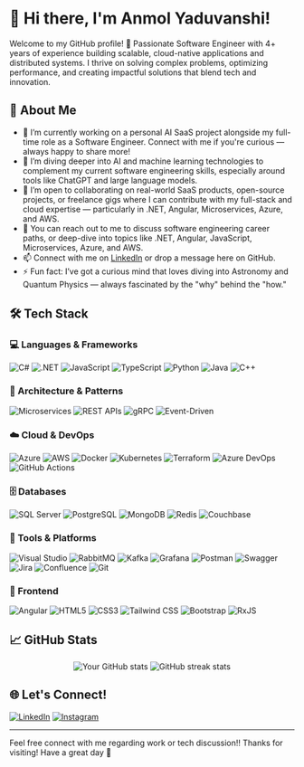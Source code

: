 # 👋 Hi there, I'm Anmol Yaduvanshi!

Welcome to my GitHub profile!
🚀 Passionate Software Engineer with 4+ years of experience building scalable, cloud-native applications and distributed systems. I thrive on solving complex problems, optimizing performance, and creating impactful solutions that blend tech and innovation.

## 🚀 About Me

- 🔭 I’m currently working on a personal AI SaaS project alongside my full-time role as a Software Engineer. Connect with me if you're curious — always happy to share more!
- 🌱 I’m diving deeper into AI and machine learning technologies to complement my current software engineering skills, especially around tools like ChatGPT and large language models.
- 👯 I’m open to collaborating on real-world SaaS products, open-source projects, or freelance gigs where I can contribute with my full-stack and cloud expertise — particularly in .NET, Angular, Microservices, Azure, and AWS.
- 💬 You can reach out to me to discuss software engineering career paths, or deep-dive into topics like .NET, Angular, JavaScript, Microservices, Azure, and AWS.
- 📫 Connect with me on [LinkedIn](https://www.linkedin.com/in/anmolyaduvanshi) or drop a message here on GitHub.
- ⚡ Fun fact: I’ve got a curious mind that loves diving into Astronomy and Quantum Physics — always fascinated by the "why" behind the "how."


## 🛠️ Tech Stack

### 💻 Languages & Frameworks
![C#](https://img.shields.io/badge/-C%23-black?style=flat-square&logo=c-sharp)
![.NET](https://img.shields.io/badge/-.NET-black?style=flat-square&logo=dotnet)
![JavaScript](https://img.shields.io/badge/-JavaScript-black?style=flat-square&logo=javascript)
![TypeScript](https://img.shields.io/badge/-TypeScript-black?style=flat-square&logo=typescript)
![Python](https://img.shields.io/badge/-Python-black?style=flat-square&logo=python)
![Java](https://img.shields.io/badge/-Java-black?style=flat-square&logo=java)
![C++](https://img.shields.io/badge/-C++-black?style=flat-square&logo=c%2B%2B)

### 🧠 Architecture & Patterns
![Microservices](https://img.shields.io/badge/-Microservices-black?style=flat-square)
![REST APIs](https://img.shields.io/badge/-REST%20APIs-black?style=flat-square)
![gRPC](https://img.shields.io/badge/-gRPC-black?style=flat-square)
![Event-Driven](https://img.shields.io/badge/-Event--Driven-black?style=flat-square)

### ☁️ Cloud & DevOps
![Azure](https://img.shields.io/badge/-Azure-black?style=flat-square&logo=microsoft-azure)
![AWS](https://img.shields.io/badge/-AWS-black?style=flat-square&logo=amazon-aws)
![Docker](https://img.shields.io/badge/-Docker-black?style=flat-square&logo=docker)
![Kubernetes](https://img.shields.io/badge/-Kubernetes-black?style=flat-square&logo=kubernetes)
![Terraform](https://img.shields.io/badge/-Terraform-black?style=flat-square&logo=terraform)
![Azure DevOps](https://img.shields.io/badge/-Azure%20DevOps-black?style=flat-square&logo=azure-devops)
![GitHub Actions](https://img.shields.io/badge/-GitHub%20Actions-black?style=flat-square&logo=github-actions)

### 🗄️ Databases
![SQL Server](https://img.shields.io/badge/-SQL%20Server-black?style=flat-square&logo=microsoft-sql-server)
![PostgreSQL](https://img.shields.io/badge/-PostgreSQL-black?style=flat-square&logo=postgresql)
![MongoDB](https://img.shields.io/badge/-MongoDB-black?style=flat-square&logo=mongodb)
![Redis](https://img.shields.io/badge/-Redis-black?style=flat-square&logo=redis)
![Couchbase](https://img.shields.io/badge/-Couchbase-black?style=flat-square&logo=couchbase)

### 🧰 Tools & Platforms
![Visual Studio](https://img.shields.io/badge/-Visual%20Studio-black?style=flat-square&logo=visual-studio)
![RabbitMQ](https://img.shields.io/badge/-RabbitMQ-black?style=flat-square&logo=rabbitmq)
![Kafka](https://img.shields.io/badge/-Kafka-black?style=flat-square&logo=apache-kafka)
![Grafana](https://img.shields.io/badge/-Grafana-black?style=flat-square&logo=grafana)
![Postman](https://img.shields.io/badge/-Postman-black?style=flat-square&logo=postman)
![Swagger](https://img.shields.io/badge/-Swagger-black?style=flat-square&logo=swagger)
![Jira](https://img.shields.io/badge/-Jira-black?style=flat-square&logo=jira)
![Confluence](https://img.shields.io/badge/-Confluence-black?style=flat-square&logo=confluence)
![Git](https://img.shields.io/badge/-Git-black?style=flat-square&logo=git)

### 🎨 Frontend
![Angular](https://img.shields.io/badge/-Angular-black?style=flat-square&logo=angular)
![HTML5](https://img.shields.io/badge/-HTML5-black?style=flat-square&logo=html5)
![CSS3](https://img.shields.io/badge/-CSS3-black?style=flat-square&logo=css3)
![Tailwind CSS](https://img.shields.io/badge/-TailwindCSS-black?style=flat-square&logo=tailwind-css)
![Bootstrap](https://img.shields.io/badge/-Bootstrap-black?style=flat-square&logo=bootstrap)
![RxJS](https://img.shields.io/badge/-RxJS-black?style=flat-square&logo=reactivex)



## 📈 GitHub Stats

<p align="center">
  <img src="https://github-readme-stats.vercel.app/api?username=Hi-AY&show_icons=true&theme=radical" alt="Your GitHub stats" />
  <img src="https://github-readme-streak-stats.herokuapp.com/?user=Hi-AY&theme=radical" alt="GitHub streak stats" />
</p>

## 🌐 Let's Connect!

[![LinkedIn](https://img.shields.io/badge/LinkedIn-blue?style=flat-square&logo=linkedin)](https://linkedin.com/in/anmolyaduvanshi)
[![Instagram](https://img.shields.io/badge/Instagram-E4405F?style=flat-square&logo=instagram&logoColor=white)](https://instagram.com/anmolyaduvanshi11)

---

Feel free connect with me regarding work or tech discussion!!
Thanks for visiting! Have a great day 🚀
